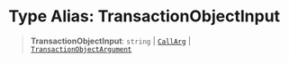 # Type Alias: TransactionObjectInput

> **TransactionObjectInput**: `string` \| [`CallArg`](CallArg.md) \| [`TransactionObjectArgument`](TransactionObjectArgument.md)
